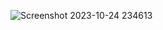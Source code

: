 ![Screenshot 2023-10-24 234613](https://github.com/devisha04/DSA_LAB-G1-/assets/147936789/b9f2b376-b40e-493d-8692-c8acd37c0822)
